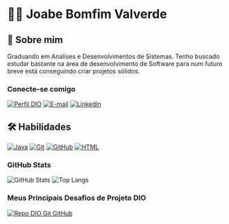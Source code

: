 # 👋🏻 Joabe Bomfim Valverde
## 🚀 Sobre mim

Graduando em Analises e Desenvolvimentos de Sistemas. Tenho buscado estudar bastante na área de desenvolvimento de Software para num futuro breve está conseguindo criar projetos sólidos.


### Conecte-se comigo

[![Perfil DIO](https://img.shields.io/badge/-Meu%20Perfil%20na%20DIO-30A3DC?style=for-the-badge)](https://www.dio.me/users/joabe23)
[![E-mail](https://img.shields.io/badge/-Email-000?style=for-the-badge&logo=microsoft-outlook&logoColor=E94D5F)](mailto:joabe23@hotmail.com)
[![LinkedIn](https://img.shields.io/badge/-LinkedIn-000?style=for-the-badge&logo=linkedin&logoColor=30A3DC)](https://www.linkedin.com/in/joabe-valverde-740230175/)

## 🛠 Habilidades


[![Java](https://img.shields.io/badge/java-000?style=for-the-badge&logo=openjdk&logoColor=white)](https://docs.oracle.com/en/java/)
[![Git](https://img.shields.io/badge/Git-000?style=for-the-badge&logo=git&logoColor=E94D5F)](https://git-scm.com/doc)
[![GitHub](https://img.shields.io/badge/GitHub-000?style=for-the-badge&logo=github&logoColor=30A3DC)](https://docs.github.com/)
[![HTML](https://img.shields.io/badge/HTML-000?style=for-the-badge&logo=html5&logoColor=30A3DC)](https://developer.mozilla.org/docs/Web/HTML)


### GitHub Stats

![GitHub Stats](https://github-readme-stats.vercel.app/api?username=JoabeValverde&theme=transparent&bg_color=000&border_color=30A3DC&show_icons=true&icon_color=30A3DC&title_color=E94D5F&text_color=FFF)
![Top Langs](https://github-readme-stats-git-masterrstaa-rickstaa.vercel.app/api/top-langs/?username=JoabeValverde&layout=compact&bg_color=000&border_color=30A3DC&title_color=E94D5F&text_color=FFF)

### Meus Principais Desafios de Projeto DIO

[![Repo DIO Git GitHub](https://github-readme-stats.vercel.app/api/pin/?username=elidianaandrade&repo=dio-lab-open-source&bg_color=000&border_color=30A3DC&show_icons=true&icon_color=30A3DC&title_color=E94D5F&text_color=FFF)](https://github.com/elidianaandrade/dio-lab-open-source)
